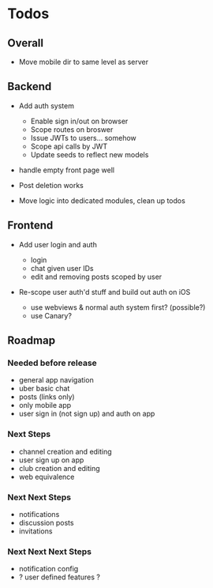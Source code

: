 # Todos

## Overall

- Move mobile dir to same level as server

## Backend

- Add auth system
  - Enable sign in/out on browser
  - Scope routes on broswer
  - Issue JWTs to users... somehow
  - Scope api calls by JWT
  - Update seeds to reflect new models

- handle empty front page well

- Post deletion works

- Move logic into dedicated modules, clean up todos

## Frontend

- Add user login and auth
  - login
  - chat given user IDs
  - edit and removing posts scoped by user

- Re-scope user auth'd stuff and build out auth on iOS
  - use webviews & normal auth system first? (possible?)
  - use Canary?

## Roadmap

### Needed before release

- general app navigation
- uber basic chat
- posts (links only)
- only mobile app
- user sign in (not sign up) and auth on app

### Next Steps

- channel creation and editing
- user sign up on app
- club creation and editing
- web equivalence

### Next Next Steps

- notifications
- discussion posts
- invitations

### Next Next Next Steps

- notification config
- ? user defined features ?
